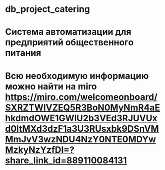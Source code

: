 # db_project_catering
# Cистема автоматизации для предприятий общественного питания
# Всю необходимую информацию можно найти на miro https://miro.com/welcomeonboard/SXRZTWlVZEQ5R3BoN0MyNmR4aEhkdmdOWE1GWlU2b3VEd3RJUVUxd0ltMXd3dzF1a3U3RUsxbk9DSnVMMmJvV3wzNDU4NzY0NTE0MDYwMzkyNzYzfDI=?share_link_id=889110084131
